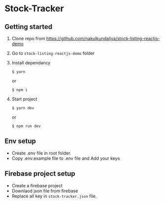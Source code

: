 # Stock-Tracker



## Getting started

1. Clone repo from https://github.com/nakulkundaliya/stock-listing-reactjs-demo
2. Go to `stock-listing-reactjs-demo` folder
3. Install dependancy 

    ``` 
    $ yarn
    ```

    or 

    ```
    $ npm i
    ```

4. Start project 

    ```
    $ yarn dev
    ```

    or 

    ```
    $ npm run dev
    ```


## Env setup

- Create .env file in root folder.
- Copy .env.example file to .env file and Add your keys


## Firebase project setup
- Create a firebase project
- Downlaod json file from firebase
- Replace all key in `stock-tracker.json` file.